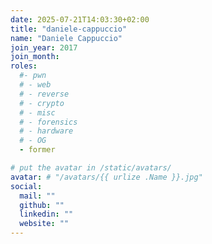 ```yaml
---
date: 2025-07-21T14:03:30+02:00
title: "daniele-cappuccio"
name: "Daniele Cappuccio"
join_year: 2017
join_month:
roles:
  #- pwn
  # - web
  # - reverse
  # - crypto
  # - misc
  # - forensics
  # - hardware
  # - OG
  - former

# put the avatar in /static/avatars/
avatar: # "/avatars/{{ urlize .Name }}.jpg"
social:
  mail: ""
  github: ""
  linkedin: ""
  website: ""
---
```

